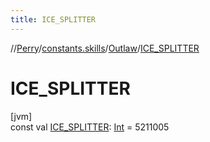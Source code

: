 ```yaml
---
title: ICE_SPLITTER
---
```

//[Perry](../../../index.html)/[constants.skills](../index.html)/[Outlaw](index.html)/[ICE_SPLITTER](-i-c-e_-s-p-l-i-t-t-e-r.html)



# ICE_SPLITTER



[jvm]\
const val [ICE_SPLITTER](-i-c-e_-s-p-l-i-t-t-e-r.html): [Int](https://kotlinlang.org/api/latest/jvm/stdlib/kotlin/-int/index.html) = 5211005




